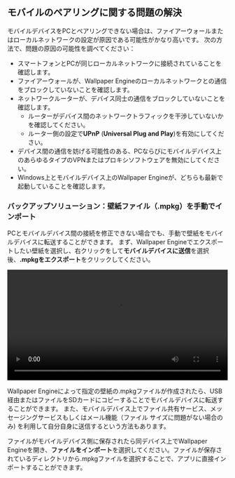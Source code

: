 ## モバイルのペアリングに関する問題の解決

モバイルデバイスをPCとペアリングできない場合は、ファイアーウォールまたはローカルネットワークの設定が原因である可能性がかなり高いです。 次の方法で、問題の原因の可能性を調べてください：

* スマートフォンとPCが同じローカルネットワークに接続されていることを確認します。
* ファイアーウォールが、Wallpaper Engineのローカルネットワークとの通信をブロックしていないことを確認します。
* ネットワークルーターが、デバイス同士の通信をブロックしていないことを確認します。
    * ルーターがデバイス間のネットワークトラフィックを干渉していないかを確認してください。
    * ルーター側の設定で**UPnP** (**Universal Plug and Play**)を有効にしてください。
* デバイス間の通信を妨げる可能性のある、PCならびにモバイルデバイス上のあらゆるタイプのVPNまたはプロキシソフトウェアを無効にしてください。
* Windows上とモバイルデバイス上のWallpaper Engineが、どちらも最新で起動していることを確認します。

### バックアップソリューション：壁紙ファイル（.mpkg）を手動でインポート

PCとモバイルデバイス間の接続を修正できない場合でも、手動で壁紙をモバイルデバイスに転送することができます。 まず、Wallpaper Engineでエクスポートしたい壁紙を選択し、右クリックをして**モバイルデバイスに送信**を選択後、**.mpkgをエクスポート**をクリックしてください。

<video width="100%" controls autoplay loop>
  <source src="/videos/mobile_export.mp4" type="video/mp4">
  お使いのブラウザは動画タグをサポートしていません。
</video>

Wallpaper Engineによって指定の壁紙の.mpkgファイルが作成されたら、USB経由またはファイルをSDカードにコピーすることでモバイルデバイスに転送することができます。 また、モバイルデバイス上でファイル共有サービス、メッセージングサービスもしくはメール機能（ファイル サイズに問題がない場合のみ) を利用して自分自身に送信するという方法もあります。

ファイルがモバイルデバイス側に保存されたら同デバイス上でWallpaper Engineを開き、**ファイルをインポート**を選択してください。ファイルが保存されているディレクトリから.mpkgファイルを選択することで、アプリに直接インポートすることができます。